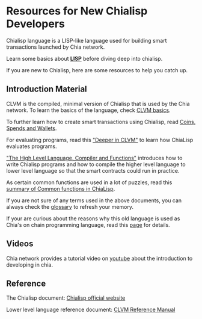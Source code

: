 # Resources for New Chialisp Developers 
Chialisp language is a LISP-like language used for building smart transactions launched by Chia network.<br>

Learn some basics about **[LISP](https://www.tutorialspoint.com/lisp/index.htm)** before diving deep into chialisp. 

If you are new to Chialisp, here are some resources to help you catch up. 


## Introduction Material 

CLVM is the compiled, minimal version of Chialisp that is used by the Chia network. To learn the basics of the language, check [CLVM basics](https://chialisp.com/docs/). 

To further learn how to create smart transactions using Chialisp, read [Coins, Spends and Wallets](https://chialisp.com/docs/coins_spends_and_wallets).

For evaluating programs, read this ["Deeper in CLVM"](https://chialisp.com/docs/deeper_into_clvm) to learn how ChiaLisp evaluates programs. 

["The High Level Language, Compiler and Functions"](https://chialisp.com/docs/high_level_lang) introduces how to write Chialisp programs and how to compile the higher level language to lower level language so that the smart contracts could run in practice. 

As certain common functions are used in a lot of puzzles, read this [summary of Common functions in ChiaLisp](https://chialisp.com/docs/common_functions). 

If you are not sure of any terms used in the above documents, you can always check the [glossary](https://chialisp.com/docs/glossary/) to refresh your memory. <br>

If your are curious about the reasons why this old language is used as Chia's on chain programming language, read this [page](https://chialisp.com/) for details. 


## Videos 

Chia network provides a tutorial video on [youtube](https://www.youtube.com/watch?v=dEFLJSU87K8&t=1768s) about the introduction to developing in chia.<br>



## Reference 
The Chialisp document: [Chialisp official website](https://chialisp.com/#developer-documentation)

Lower level language reference document: [CLVM Reference Manual](https://chialisp.com/docs/ref/clvm/)

